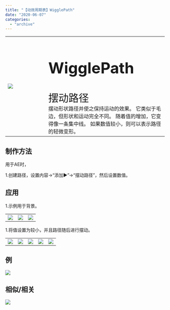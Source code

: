 ```yaml
---
title: "【动效周期表】WigglePath"
date: "2020-06-07"
categories: 
  - "archive"
---
```


<table style="border-collapse: collapse; width: 100%;"><tbody class="table1"><tr><td style="width: 25.4125%;"><img src="https://mir.yuelili.com/user/AE/mg/foxcodex/WigglePath.gif"></td><td style="width: 93.8898%;"><h2 style="font-size: 36pt;">WigglePath</h2><div></div><span style="font-size: 24pt;">摆动路径</span><div></div>摆动形状路径并使之保持运动的效果。 它类似于毛边，但形状和运动完全不同。 随着值的增加，它变得像一条集中线。 如果数值较小，则可以表示路径的轻微变形。</td></tr></tbody></table>

## 制作方法

用于AE时，

1.创建路径，设置内容→“添加▶”→“摆动路径”，然后设置数值。

## 应用

1.示例用于背景。

<table style="border-collapse: collapse;"><tbody class="table1"><tr><td><a href="https://yuelili.com/archive/wigglepath/"><img src="https://mir.yuelili.com/user/AE/mg/foxcodex/WigglePath.gif"></a></td><td><img class="plus" src="https://mir.yuelili.com/user/AE/mg/foxcodex/tri.png"></td><td><img src="https://mir.yuelili.com/user/AE/mg/foxcodex/Link-Ex001.gif"></td></tr></tbody></table>

1.将值设置为较小，并且路径随后进行摆动。

<table style="border-collapse: collapse;"><tbody class="table1"><tr><td><a href="https://yuelili.com/archive/repeattrim/"><img src="https://mir.yuelili.com/user/AE/mg/foxcodex/WigglePath.gif"></a></td><td><img class="plus" src="https://mir.yuelili.com/user/AE/mg/foxcodex/plus.png"></td><td><a href="https://yuelili.com/archive/WaveWarp/"><img src="https://mir.yuelili.com/user/AE/mg/foxcodex/WaveWarp.gif"></a></td><td><img class="plus" src="https://mir.yuelili.com/user/AE/mg/foxcodex/tri.png"></td><td><img src="https://mir.yuelili.com/user/AE/mg/foxcodex/WaveWarp-Ex001.gif"></td></tr></tbody></table>

## 例

![](https://mir.yuelili.com/user/AE/mg/foxcodex/Link-Ex001.gif)

## 相似/相关

[![](https://mir.yuelili.com/user/AE/mg/foxcodex/RoughEdge.gif)](https://yuelili.com/archive/roughedge/)
